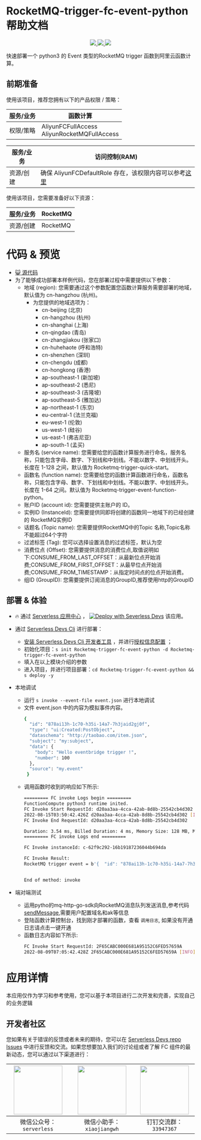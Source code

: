 # RocketMQ-trigger-fc-event-python 帮助文档

<p align="center" class="flex justify-center">
    <a href="https://www.serverless-devs.com" class="ml-1">
    <img src="http://editor.devsapp.cn/icon?package=mns-queue-trigger-fc-event-golang&type=packageType">
  </a>
  <a href="http://www.devsapp.cn/details.html?name=Rocketmq-trigger-fc-event-python" class="ml-1">
    <img src="http://editor.devsapp.cn/icon?package=mns-queue-trigger-fc-event-golang&type=packageVersion">
  </a>
  <a href="http://www.devsapp.cn/details.html?name=Rocketmq-trigger-fc-event-python" class="ml-1">
    <img src="http://editor.devsapp.cn/icon?package=mns-queue-trigger-fc-event-golang&type=packageDownload">
  </a>
</p>

<description>

快速部署一个 python3 的 Event 类型的RocketMQ trigger 函数到阿里云函数计算。

</description>

## 前期准备
使用该项目，推荐您拥有以下的产品权限 / 策略：

| 服务/业务 | 函数计算                                             |     
| --- |--------------------------------------------------|   
| 权限/策略 | AliyunFCFullAccess <br> AliyunRocketMQFullAccess |

| 服务/业务 | 访问控制(RAM) |     
| --- |  --- |   
| 资源/创建 | 确保 AliyunFCDefaultRole 存在，该权限内容可以参考[这里](https://help.aliyun.com/document_detail/181589.html) |

使用该项目，您需要准备好以下资源：

| 服务/业务 | RocketMQ |     
| --- |----------|   
| 资源/创建 | RocketMQ |  

<codepre id="codepre">

# 代码 & 预览

- [ :smiley_cat:  源代码](../RocketMQ-trigger-python)
- 为了能够成功部署本样例代码，您在部署过程中需要提供以下参数：
    - 地域 (region): 您需要通过这个参数配置您函数计算服务需要部署的地域，默认值为 cn-hangzhou (杭州)。
        - 为您提供的地域选项为：
            - cn-beijing (北京)
            - cn-hangzhou (杭州)
            - cn-shanghai (上海)
            - cn-qingdao (青岛)
            - cn-zhangjiakou (张家口)
            - cn-huhehaote (呼和浩特)
            - cn-shenzhen (深圳)
            - cn-chengdu (成都)
            - cn-hongkong (香港)
            - ap-southeast-1 (新加坡)
            - ap-southeast-2 (悉尼)
            - ap-southeast-3 (吉隆坡)
            - ap-southeast-5 (雅加达)
            - ap-northeast-1 (东京)
            - eu-central-1 (法兰克福)
            - eu-west-1 (伦敦)
            - us-west-1 (硅谷)
            - us-east-1 (弗吉尼亚)
            - ap-south-1 (孟买)
    - 服务名 (service name): 您需要给您的函数计算服务进行命名，服务名称，只能包含字母、数字、下划线和中划线。不能以数字、中划线开头。长度在 1-128 之间，默认值为 Rocketmq-trigger-quick-start。
    - 函数名 (function name): 您需要给您的函数计算函数进行命名，函数名称，只能包含字母、数字、下划线和中划线。不能以数字、中划线开头。长度在 1-64 之间。默认值为 Rocketmq-trigger-event-function-python。
    - 账户ID (account id): 您需要提供主账户的 ID。
    - 实例ID (InstanceId): 您需要提供同即将创建的函数同一地域下的已经创建的 RocketMQ实例ID
    - 话题名 (Topic name): 您需要提供RocketMQ中的Topic 名称,Topic名称不能超过64个字符
    - 过滤标签 (Tag): 您可以选择设置消息的过滤标签，默认为空
    - 消费位点 (Offset): 您需要提供消息的消费位点,取值说明如下:CONSUME_FROM_LAST_OFFSET：从最新位点开始消费;CONSUME_FROM_FIRST_OFFSET：从最早位点开始消费;CONSUME_FROM_TIMESTAMP：从指定时间点的位点开始消费。
    - 组ID (GroupID): 您需要提供订阅消息的GroupID,推荐使用http的GroupID

</codepre>

<deploy>

## 部署 & 体验

<appcenter>

-  :fire:  通过 [Serverless 应用中心](https://fcnext.console.aliyun.com/applications/create?template=RocketMQ-trigger-fc-event-python) ，
   [![Deploy with Severless Devs](https://img.alicdn.com/imgextra/i1/O1CN01w5RFbX1v45s8TIXPz_!!6000000006118-55-tps-95-28.svg)](https://fcnext.console.aliyun.com/applications/create?template=Rocketmq-trigger-fc-event-python)  该应用。

</appcenter>

- 通过 [Serverless Devs Cli](https://www.serverless-devs.com/serverless-devs/install) 进行部署：
    - [安装 Serverless Devs Cli 开发者工具](https://www.serverless-devs.com/serverless-devs/install) ，并进行[授权信息配置](https://www.serverless-devs.com/fc/config) ；
    - 初始化项目：`s init Rocketmq-trigger-fc-event-python -d Rocketmq-trigger-fc-event-python`
    - 填入在以上模块介绍的参数
    - 进入项目，并进行项目部署：`cd Rocketmq-trigger-fc-event-python && s deploy -y`

- 本地调试
    - 运行 `s invoke --event-file event.json` 进行本地调试
    - 文件 event.json 中的内容为模拟事件内容。
      ```bash
      {
        "id": "878ai13h-1c70-h35i-14a7-7h3jaid2gj0f",
        "type": "ui:Created:PostObject",
        "dataschema": "http://taobao.com/item.json",
        "subject": "my:subject",
        "data": {
          "body": "Hello eventbridge trigger !",
          "number": 100
        },
        "source": "my.event"
       }
      ```
    - 调用函数时收到的响应如下所示:
      ```bash
      ========= FC invoke Logs begin =========
      FunctionCompute python3 runtime inited.
      FC Invoke Start RequestId: d20aa3aa-4cca-42ab-8d8b-25542cb4d302
      2022-08-15T03:50:42.426Z d20aa3aa-4cca-42ab-8d8b-25542cb4d302 [INFO] b'{  "id": "878ai13h-1c70-h35i-14a7-7h3jaid2gj0f",  "type": "ui:Created:PostObject",  "dataschema": "http://taobao.com/item.json",  "subject": "my:subject",  "data": {    "body": "Hello eventbridge trigger !",    "number": 100  },  "source": "my.event" }'
      FC Invoke End RequestId: d20aa3aa-4cca-42ab-8d8b-25542cb4d302

      Duration: 3.54 ms, Billed Duration: 4 ms, Memory Size: 128 MB, Max Memory Used: 7.81 MB
      ========= FC invoke Logs end =========

      FC Invoke instanceId: c-62f9c292-16b19187236044b694da

      FC Invoke Result:
      RocketMQ trigger event = b'{  "id": "878ai13h-1c70-h35i-14a7-7h3jaid2gj0f",  "type": "ui:Created:PostObject",  "dataschema": "http://taobao.com/item.json",  "subject": "my:subject",  "data": {    "body": "Hello eventbridge trigger !",    "number": 100  },  "source": "my.event" }'


      End of method: invoke

      ```
- 端对端测试
    - 运用pytho的mq-http-go-sdk向RocketMQ消息队列发送消息,参考代码[sendMessage](./src/sendMessage),需要用户配置域名和ak等信息
    - 登陆函数计算控制台，找到刚才部署的函数，查看 `调用日志`, 如果没有开通日志请点击一键开通
    - 函数日志内容如下所示:
      ```bash
      FC Invoke Start RequestId: 2F65CABC000E681A95152C6FED57659A
      2022-08-09T07:05:42.428Z 2F65CABC000E681A95152C6FED57659A [INFO]  b'{"aliyunaccountid":"1431999xxxxxxx","aliyuneventbusname":"RocketMQ-RocketMQ-event-function-python-EBRocketMQ","aliyunoriginalaccountid":"1431999xxxxxxxx","aliyunpublishaddr":"172.17.3.64","aliyunpublishtime":"2022-08-09T07:05:42.415Z","aliyunregionid":"cn-shanghai","data":{"body":"i am yusha 24  years old!","msgId":"2F65CABC000E681A95152C6FED57659A"}}
      ```
</deploy>

<appdetail id="flushContent">

# 应用详情



本应用仅作为学习和参考使用，您可以基于本项目进行二次开发和完善，实现自己的业务逻辑



</appdetail>

<devgroup>

## 开发者社区

您如果有关于错误的反馈或者未来的期待，您可以在 [Serverless Devs repo Issues](https://github.com/serverless-devs/serverless-devs/issues) 中进行反馈和交流。如果您想要加入我们的讨论组或者了解 FC 组件的最新动态，您可以通过以下渠道进行：

<p align="center">

| <img src="https://serverless-article-picture.oss-cn-hangzhou.aliyuncs.com/1635407298906_20211028074819117230.png" width="130px" > | <img src="https://serverless-article-picture.oss-cn-hangzhou.aliyuncs.com/1635407044136_20211028074404326599.png" width="130px" > | <img src="https://serverless-article-picture.oss-cn-hangzhou.aliyuncs.com/1635407252200_20211028074732517533.png" width="130px" > |
|--- | --- | --- |
| <center>微信公众号：`serverless`</center> | <center>微信小助手：`xiaojiangwh`</center> | <center>钉钉交流群：`33947367`</center> | 

</p>

</devgroup>